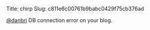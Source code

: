 Title: chirp
Slug: c811e6c00761b9babc0429f75cb376ad

<a href="http://twitter.com/danbri">@danbri</a> DB connection error on your blog.
